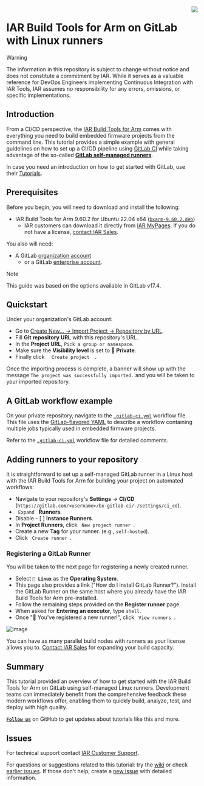 <img align="right" src="https://avatars.githubusercontent.com/u/22105643?s=96&v=4" />


# IAR Build Tools for Arm on GitLab with Linux runners


>[!WARNING]
>The information in this repository is subject to change without notice and does not constitute a commitment by IAR. While it serves as a valuable reference for DevOps Engineers implementing Continuous Integration with IAR Tools, IAR assumes no responsibility for any errors, omissions, or specific implementations.


## Introduction
From a CI/CD perspective, the [IAR Build Tools for Arm](https://iar.com/bxarm) comes with everything you need to build embedded firmware projects from the command line. This tutorial provides a simple example with general guidelines on how to set up a CI/CD pipeline using [GitLab CI](https://gitlab.com) while taking advantage of the so-called __[GitLab self-managed runners][gl-smr-url]__.

In case you need an introduction on how to get started with GitLab, use their [Tutorials](https://docs.gitlab.com/?tab=Tutorials).


## Prerequisites
Before you begin, you will need to download and install the following:
- IAR Build Tools for Arm 9.60.2 for Ubuntu 22.04 x64 ([`bxarm-9.60.2.deb`](https://updates.iar.com/?product=BXARM&version=9.60))
   - IAR customers can download it directly from [IAR MyPages](https://iar.my.site.com/mypages). If you do not have a license, [contact IAR Sales](https://iar.com/about/contact).

You also will need:
- A GitLab [organization account][gl-join-url]
   - or a GitLab [enterprise account][gl-join-url].

>[!NOTE]
>This guide was based on the options available in GitLab v17.4.

## Quickstart
Under your organization's GitLab account:

- Go to [Create New... → Import Project → Repository by URL](https://gitlab.com/projects/new#import_project).
- Fill __Git repository URL__ with this repository's URL.
- In the __Project URL__, `Pick a group or namespace`.
- Make sure the __Visibility level__ is set to 🔘 **Private**.
- Finally click `   Create project   `.

Once the importing process is complete, a banner will show up with the message `The project was successfully imported.` and you will be taken to your imported repository.


## A GitLab workflow example
On your private repository, navigate to the [`.gitlab-ci.yml`](.gitlab-ci.yml) workflow file. This file uses the [GitLab-flavored YAML](https://docs.gitlab.com/ee/ci/quick_start/#create-a-gitlab-ciyml-file) to describe a workflow containing multiple jobs typically used in embedded firmware projects.

Refer to the [`.gitlab-ci.yml`](.gitlab-ci.yml) workflow file for detailed comments.

## Adding runners to your repository
It is straightforward to set up a self-managed GitLab runner in a Linux host with the IAR Build Tools for Arm for building your project on automated workflows:
- Navigate to your repository's __Settings__ → __CI/CD__ (`https://gitlab.com/<username>/bx-gitlab-ci/-/settings/ci_cd`).
- `  Expand  ` __Runners__.
- Disable - [  ] __Instance Runners__.
- In __Project Runners__, click `  New project runner  `.
- Create a new __Tag__ for your runner. (e.g., `self-hosted`).
- Click `  Create runner  `.

### Registering a GitLab Runner
You will be taken to the next page for registering a newly created runner.
- Select __`🔘 Linux`__ as the __Operating System__.
- This page also provides a link ("How do I install GitLab Runner?"). Install the GitLab Runner on the same host where you already have the IAR Build Tools for Arm pre-installed.
- Follow the remaining steps provided on the __Register runner__ page.
- When asked for __Entering an executor__, type `shell`.
- Once "🎉 You've registered a new runner!", click `  View runners  `.

![image](https://github.com/user-attachments/assets/43738619-9d55-4151-89b4-9cda3081a225)


You can have as many parallel build nodes with runners as your license allows you to. [Contact IAR Sales](https://iar.com/about/contact) for expanding your build capacity.


## Summary
This tutorial provided an overview of how to get started with the IAR Build Tools for Arm on GitLab using self-managed Linux runners. Development teams can immediately benefit from the comprehensive feedback these modern workflows offer, enabling them to quickly build, analyze, test, and deploy with high quality.

[__` Follow us `__](https://github.com/iarsystems) on GitHub to get updates about tutorials like this and more.


## Issues
For technical support contact [IAR Customer Support][url-iar-customer-support].

For questions or suggestions related to this tutorial: try the [wiki][url-repo-wiki] or check [earlier issues][url-repo-issue-old]. If those don't help, create a [new issue][url-repo-issue-new] with detailed information.


<!-- links -->
[url-iar-customer-support]: https://iar.my.site.com/mypages/s/contactsupport

[iar-bxarm-url]: https://www.iar.com/bxarm

[gh-iar-url]: https://github.com/IARSystems
    
[gl-doc-yaml-url]: https://docs.gitlab.com/ee/ci/yaml/gitlab_ci_yaml.html
[gl-smr-url]: https://docs.gitlab.com/runner
[gl-join-url]: https://gitlab.com/users/sign_in
[gl-pipeline-url]: https://docs.gitlab.com/ee/ci/pipelines

[url-repo]: https://github.com/IARSystems/bx-gitlab-ci
[url-repo-wiki]: https://github.com/IARSystems/bx-gitlab-ci/wiki
[url-repo-issue-new]: https://github.com/IARSystems/bx-gitlab-ci/issues/new
[url-repo-issue-old]: https://github.com/IARSystems/bx-gitlab-ci/issues?q=is%3Aissue+is%3Aopen%7Cclosed
